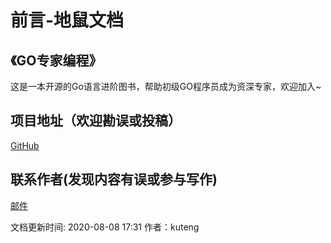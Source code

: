 # 前言-地鼠文档

## 《GO专家编程》 <a id="ezvtxd"></a>

这是一本开源的Go语言进阶图书，帮助初级GO程序员成为资深专家，欢迎加入~

## 项目地址（欢迎勘误或投稿） <a id="7ucxiz"></a>

[GitHub](https://github.com/RainbowMango/GoExpertProgramming)

## 联系作者\(发现内容有误或参与写作\) <a id="byqtmb"></a>

[邮件](mailto:qdurenhongcai@gmail.com)

文档更新时间: 2020-08-08 17:31   作者：kuteng

